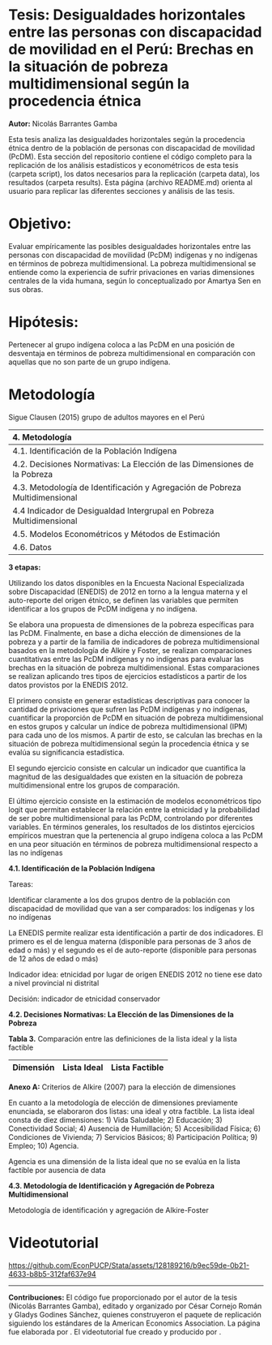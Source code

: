 # Tesis: Desigualdades horizontales entre las personas con discapacidad de movilidad en el Perú: Brechas en la situación de pobreza multidimensional según la procedencia étnica

__Autor:__ Nicolás Barrantes Gamba 


Esta tesis analiza las desigualdades horizontales según la procedencia étnica dentro de la población de personas con discapacidad de movilidad (PcDM).
Esta sección del repositorio contiene el código completo para la replicación de los análisis estadísticos y econométricos de esta tesis (carpeta script), los datos necesarios para la replicación (carpeta data), los resultados (carpeta results). Esta página (archivo README.md) orienta al usuario para replicar las diferentes secciones y análisis de las tesis.


# Objetivo: 

Evaluar empíricamente las posibles desigualdades horizontales entre las personas con discapacidad de movilidad (PcDM) indígenas y no indígenas en términos de pobreza multidimensional. La pobreza multidimensional se entiende como la experiencia de sufrir privaciones en varias dimensiones centrales de la vida humana, según lo conceptualizado por Amartya Sen en sus obras.

# Hipótesis: 
Pertenecer al grupo indígena coloca a las PcDM en una posición de desventaja en términos de pobreza multidimensional en comparación con aquellas que no son parte de un grupo indígena.

# Metodología

Sigue Clausen (2015) grupo de adultos mayores en el Perú

| 4. Metodología  |
| :------------- | 
| 4.1. Identificación de la Población Indígena | 
| 4.2. Decisiones Normativas: La Elección de las Dimensiones de la Pobreza | 
| 4.3. Metodología de Identificación y Agregación de Pobreza Multidimensional | 
| 4.4 Indicador de Desigualdad Intergrupal en Pobreza Multidimensional | 
| 4.5. Modelos Econométricos y Métodos de Estimación | 
| 4.6. Datos | 


__3 etapas:__

Utilizando los datos disponibles en la Encuesta Nacional Especializada sobre Discapacidad (ENEDIS) de 2012 en torno a la lengua materna y el auto-reporte del origen étnico, se definen las variables que permiten identificar a los grupos de PcDM indígena y no indígena.

Se elabora una propuesta de dimensiones de la pobreza específicas para las PcDM.
Finalmente, en base a dicha elección de dimensiones de la pobreza y a partir de la familia de indicadores de pobreza multidimensional basados en la metodología de Alkire y Foster, se realizan comparaciones cuantitativas entre las PcDM indígenas y no indígenas para evaluar las brechas en la situación de pobreza multidimensional. Estas comparaciones se realizan aplicando tres tipos de ejercicios estadísticos a partir de los datos provistos por la ENEDIS 2012.

El primero consiste en generar estadísticas descriptivas para conocer la cantidad de privaciones que sufren las PcDM indígenas y no indígenas, cuantificar la proporción de PcDM en situación de pobreza multidimensional en estos grupos y calcular un índice de pobreza multidimensional (IPM) para cada uno de los mismos. A partir de esto, se calculan las brechas en la situación de pobreza multidimensional según la procedencia étnica y se evalúa su significancia estadística.

El segundo ejercicio consiste en calcular un indicador que cuantifica la magnitud de las desigualdades que existen en la situación de pobreza multidimensional entre los grupos de comparación. 

El último ejercicio consiste en la estimación de modelos econométricos tipo logit que permitan establecer la relación entre la etnicidad y la probabilidad de ser pobre multidimensional para las PcDM, controlando por diferentes variables. En términos generales, los resultados de los distintos ejercicios empíricos muestran que la pertenencia al grupo indígena coloca a las PcDM en una peor situación en términos de pobreza multidimensional respecto a las no indígenas


__4.1. Identificación de la Población Indígena__

Tareas:

Identificar claramente a los dos grupos dentro de la población con discapacidad de movilidad que van a ser comparados: los indígenas y los no indígenas

La ENEDIS permite realizar esta identificación a partir de dos indicadores. El primero es el de lengua materna (disponible para personas de 3 años de edad o más) y el segundo es el de auto-reporte (disponible para personas de 12 años de edad o más)

Indicador idea: etnicidad por lugar de origen
ENEDIS 2012 no tiene ese dato a nivel provincial ni distrital

Decisión: indicador de etnicidad conservador

__4.2. Decisiones Normativas: La Elección de las Dimensiones de la Pobreza__

__Tabla 3.__ Comparación entre las definiciones de la lista ideal y la lista factible

| Dimensión | Lista Ideal | Lista Factible| 
| :------------- | :------------- | :------------- | 

__Anexo A:__ Criterios de Alkire (2007) para la elección de dimensiones

En cuanto a la metodología de elección de dimensiones previamente enunciada, se elaboraron dos listas: una ideal y otra factible. La lista ideal consta de diez dimensiones: 1) Vida Saludable; 2) Educación; 3) Conectividad Social; 4) Ausencia de Humillación; 5) Accesibilidad Física; 6) Condiciones de Vivienda; 7) Servicios Básicos; 8) Participación Política; 9) Empleo; 10) Agencia.

Agencia es una dimensión de la lista ideal que no se evalúa en la lista factible por ausencia de data

__4.3. Metodología de Identificación y Agregación de Pobreza Multidimensional__

Metodología de identificación y agregación de Alkire-Foster

# Videotutorial



https://github.com/EconPUCP/Stata/assets/128189216/b9ec59de-0b21-4633-b8b5-312faf637e94



-----
__Contribuciones:__ El código fue proporcionado por el autor de la tesis (Nicolás Barrantes Gamba), editado y organizado por César Cornejo Román y Gladys Godines Sánchez, quienes construyeron el paquete de replicación siguiendo los estándares de la American Economics Association. La página fue elaborada por . El videotutorial fue creado y producido por .
